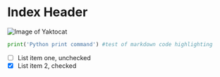 # Index Header
![Image of Yaktocat](https://octodex.github.com/images/yaktocat.png)
```python
print('Python print command') #test of markdown code highlighting
```
- [ ] List item one, unchecked
- [x] List item 2, checked
